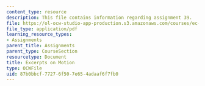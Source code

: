 ```yaml
---
content_type: resource
description: This file contains information regarding assignment 39.
file: https://ol-ocw-studio-app-production.s3.amazonaws.com/courses/ec-050-recreate-experiments-from-history-inform-the-future-from-the-past-galileo-january-iap-2010/87b0bbcf77276f507e654adaaf6f7fb0_MITEC_050IAP10_assn39.pdf
file_type: application/pdf
learning_resource_types:
- Assignments
parent_title: Assignments
parent_type: CourseSection
resourcetype: Document
title: Excerpts on Motion
type: OCWFile
uid: 87b0bbcf-7727-6f50-7e65-4adaaf6f7fb0
---
```

